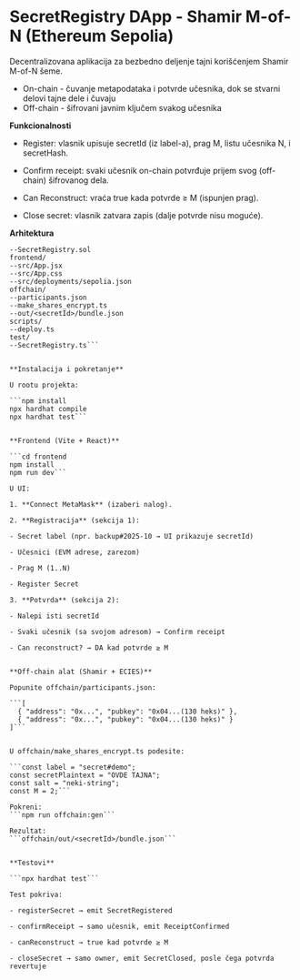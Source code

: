# SecretRegistry DApp - Shamir M-of-N (Ethereum Sepolia)

Decentralizovana aplikacija za bezbedno deljenje tajni korišćenjem Shamir M-of-N šeme.
- On-chain - čuvanje metapodataka i potvrde učesnika, dok se stvarni delovi tajne dele i čuvaju 
- Off-chain - šifrovani javnim ključem svakog učesnika


**Funkcionalnosti**

- Register: vlasnik upisuje secretId (iz label-a), prag M, listu učesnika N, i secretHash.

- Confirm receipt: svaki učesnik on-chain potvrđuje prijem svog (off-chain) šifrovanog dela.

- Can Reconstruct: vraća true kada potvrde ≥ M (ispunjen prag).

- Close secret: vlasnik zatvara zapis (dalje potvrde nisu moguće).


**Arhitektura**

```contracts/
--SecretRegistry.sol          
frontend/                     
--src/App.jsx                 
--src/App.css                
--src/deployments/sepolia.json
offchain/
--participants.json           
--make_shares_encrypt.ts      
--out/<secretId>/bundle.json 
scripts/
--deploy.ts                  
test/
--SecretRegistry.ts```


**Instalacija i pokretanje**

U rootu projekta: 

```npm install
npx hardhat compile
npx hardhat test```


**Frontend (Vite + React)**

```cd frontend
npm install
npm run dev```

U UI:

1. **Connect MetaMask** (izaberi nalog).

2. **Registracija** (sekcija 1):

- Secret label (npr. backup#2025-10 → UI prikazuje secretId)

- Učesnici (EVM adrese, zarezom)

- Prag M (1..N)

- Register Secret

3. **Potvrda** (sekcija 2):

- Nalepi isti secretId

- Svaki učesnik (sa svojom adresom) → Confirm receipt

- Can reconstruct? → DA kad potvrde ≥ M


**Off-chain alat (Shamir + ECIES)**

Popunite offchain/participants.json:

```[
  { "address": "0x...", "pubkey": "0x04...(130 heks)" },
  { "address": "0x...", "pubkey": "0x04...(130 heks)" }
]```


U offchain/make_shares_encrypt.ts podesite:

```const label = "secret#demo";           
const secretPlaintext = "OVDE TAJNA"; 
const salt = "neki-string";           
const M = 2;```

Pokreni:
```npm run offchain:gen```

Rezultat:
```offchain/out/<secretId>/bundle.json```


**Testovi**

```npx hardhat test```

Test pokriva:

- registerSecret → emit SecretRegistered

- confirmReceipt → samo učesnik, emit ReceiptConfirmed

- canReconstruct → true kad potvrde ≥ M

- closeSecret → samo owner, emit SecretClosed, posle čega potvrda revertuje


```
